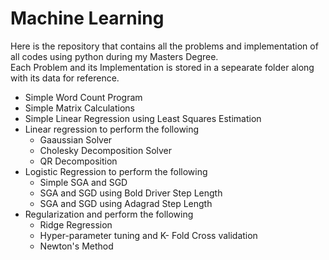 # Machine Learning
Here is the repository that contains all the problems and implementation of all codes using python during my Masters Degree.\
Each Problem and its Implementation is stored in a sepearate folder along with its data  for reference.

 * Simple Word Count Program
 *  Simple Matrix Calculations
 * Simple Linear Regression using Least Squares Estimation
 * Linear regression  to perform the following
     * Gaaussian Solver
     * Cholesky Decomposition Solver 
     * QR Decomposition 
 * Logistic Regression to perform the following 
     * Simple SGA and SGD
     * SGA and SGD using Bold Driver Step Length 
     * SGA and SGD using Adagrad Step Length 
  * Regularization and perform the following
     * Ridge Regression 
     * Hyper-parameter tuning and K- Fold Cross validation 
     * Newton's Method
  
 
